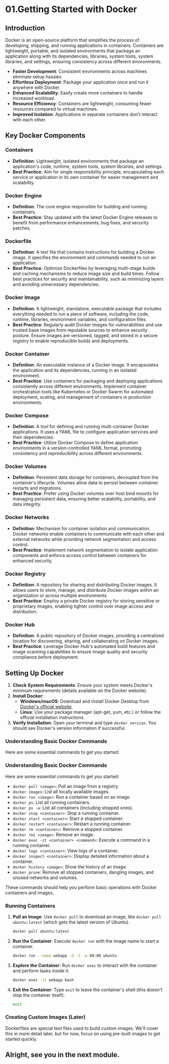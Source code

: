# 01.Getting Started with Docker

## Introduction

Docker is an open-source platform that simplifies the process of developing, shipping, and running applications in containers. Containers are lightweight, portable, and isolated environments that package an application along with its dependencies, libraries, system tools, system libraries, and settings, ensuring consistency across different environments.

- **Faster Development**: Consistent environments across machines eliminate setup hassles.
- **Effortless Deployment**: Package your application once and run it anywhere with Docker.
- **Enhanced Scalability**: Easily create more containers to handle increased workload.
- **Resource Efficiency**: Containers are lightweight, consuming fewer resources compared to virtual machines.
- **Improved Isolation**: Applications in separate containers don't interact with each other.

## Key Docker Components

### Containers
- **Definition**: Lightweight, isolated environments that package an application's code, runtime, system tools, system libraries, and settings.
- **Best Practice**: Aim for single responsibility principle, encapsulating each service or application in its own container for easier management and scalability.

### Docker Engine
- **Definition**: The core engine responsible for building and running containers.
- **Best Practice**: Stay updated with the latest Docker Engine releases to benefit from performance enhancements, bug fixes, and security patches.

### Dockerfile
- **Definition**: A text file that contains instructions for building a Docker image. It specifies the environment and commands needed to run an application.
- **Best Practice**: Optimize Dockerfiles by leveraging multi-stage builds and caching mechanisms to reduce image size and build times. Follow best practices for security and maintainability, such as minimizing layers and avoiding unnecessary dependencies.

### Docker Image
- **Definition**: A lightweight, standalone, executable package that includes everything needed to run a piece of software, including the code, runtime, libraries, environment variables, and configuration files.
- **Best Practice**: Regularly audit Docker images for vulnerabilities and use trusted base images from reputable sources to enhance security posture. Ensure images are versioned, tagged, and stored in a secure registry to enable reproducible builds and deployments.

### Docker Container
- **Definition**: An executable instance of a Docker image. It encapsulates the application and its dependencies, running in an isolated environment.
- **Best Practice**: Use containers for packaging and deploying applications consistently across different environments. Implement container orchestration tools like Kubernetes or Docker Swarm for automated deployment, scaling, and management of containers in production environments.

### Docker Compose
- **Definition**: A tool for defining and running multi-container Docker applications. It uses a YAML file to configure application services and their dependencies.
- **Best Practice**: Utilize Docker Compose to define application environments in a version-controlled YAML format, promoting consistency and reproducibility across different environments.

### Docker Volumes
- **Definition**: Persistent data storage for containers, decoupled from the container's lifecycle. Volumes allow data to persist between container restarts and migrations.
- **Best Practice**: Prefer using Docker volumes over host bind mounts for managing persistent data, ensuring better scalability, portability, and data integrity.

### Docker Networks
- **Definition**: Mechanism for container isolation and communication. Docker networks enable containers to communicate with each other and external networks while providing network segmentation and access control.
- **Best Practice**: Implement network segmentation to isolate application components and enforce access control between containers for enhanced security.

### Docker Registry
- **Definition**: A repository for sharing and distributing Docker images. It allows users to store, manage, and distribute Docker images within an organization or across multiple environments.
- **Best Practice**: Employ a private Docker registry for storing sensitive or proprietary images, enabling tighter control over image access and distribution.

### Docker Hub
- **Definition**: A public repository of Docker images, providing a centralized location for discovering, sharing, and collaborating on Docker images.
- **Best Practice**: Leverage Docker Hub's automated build features and image scanning capabilities to ensure image quality and security compliance before deployment.

## Setting Up Docker

1. **Check System Requirements**: Ensure your system meets Docker's minimum requirements (details available on the Docker website).
2. **Install Docker**:
   - **Windows/macOS**: Download and install Docker Desktop from [Docker's official website](https://docs.docker.com/).
   - **Linux**: Use your package manager (apt-get, yum, etc.) or follow the official installation instructions.
3. **Verify Installation**: Open your terminal and type `docker version`. You should see Docker's version information if successful.

### Understanding Basic Docker Commands

Here are some essential commands to get you started:

### Understanding Basic Docker Commands

Here are some essential commands to get you started:

- `docker pull <image>`: Pull an image from a registry.
- `docker images`: List all locally available images.
- `docker run <image>`: Run a container based on an image.
- `docker ps`: List all running containers.
- `docker ps -a`: List all containers (including stopped ones).
- `docker stop <container>`: Stop a running container.
- `docker start <container>`: Start a stopped container.
- `docker restart <container>`: Restart a running container.
- `docker rm <container>`: Remove a stopped container.
- `docker rmi <image>`: Remove an image.
- `docker exec -it <container> <command>`: Execute a command in a running container.
- `docker logs <container>`: View logs of a container.
- `docker inspect <container>`: Display detailed information about a container.
- `docker history <image>`: Show the history of an image.
- `docker prune`: Remove all stopped containers, dangling images, and unused networks and volumes.

These commands should help you perform basic operations with Docker containers and images.

### Running Containers
1. **Pull an Image**: Use `docker pull` to download an image, like `docker pull ubuntu:latest` (which gets the latest version of Ubuntu).
    ```bash
    docker pull ubuntu:latest
    ```
2. **Run the Container**: Execute `docker run` with the image name to start a container.
    ```bash
    docker run --name webapp -d -t -p 80:80 ubuntu
    ```
3. **Explore the Container**: Run `docker exec` to interact with the container and perform tasks inside it.
    ```bash
    docker exec -it webapp bash
    ```
4. **Exit the Container**: Type `exit` to leave the container's shell (this doesn't stop the container itself).
    ```bash
    exit
    ```
### Creating Custom Images (Later)

Dockerfiles are special text files used to build custom images. We'll cover this in more detail later, but for now, focus on using pre-built images to get started quickly.


## Alright, see you in the next module.